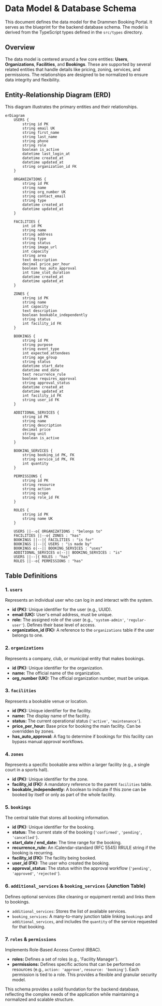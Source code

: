 # Data Model & Database Schema

This document defines the data model for the Drammen Booking Portal. It serves as the blueprint for the backend database schema. The model is derived from the TypeScript types defined in the `src/types` directory.

## Overview

The data model is centered around a few core entities: **Users**, **Organizations**, **Facilities**, and **Bookings**. These are supported by several related entities that handle details like pricing, zoning, services, and permissions. The relationships are designed to be normalized to ensure data integrity and flexibility.

## Entity-Relationship Diagram (ERD)

This diagram illustrates the primary entities and their relationships.

```mermaid
erDiagram
    USERS {
        string id PK
        string email UK
        string first_name
        string last_name
        string phone
        string role
        boolean is_active
        datetime last_login_at
        datetime created_at
        datetime updated_at
        string organization_id FK
    }

    ORGANIZATIONS {
        string id PK
        string name
        string org_number UK
        string contact_email
        string type
        datetime created_at
        datetime updated_at
    }

    FACILITIES {
        int id PK
        string name
        string address
        string type
        string status
        string image_url
        int capacity
        string area
        text description
        decimal price_per_hour
        boolean has_auto_approval
        int time_slot_duration
        datetime created_at
        datetime updated_at
    }

    ZONES {
        string id PK
        string name
        int capacity
        text description
        boolean bookable_independently
        string status
        int facility_id FK
    }
    
    BOOKINGS {
        string id PK
        string purpose
        string event_type
        int expected_attendees
        string age_group
        string status
        datetime start_date
        datetime end_date
        text recurrence_rule
        boolean requires_approval
        string approval_status
        datetime created_at
        datetime updated_at
        int facility_id FK
        string user_id FK
    }

    ADDITIONAL_SERVICES {
        string id PK
        string name
        string description
        decimal price
        string unit
        boolean is_active
    }
    
    BOOKING_SERVICES {
        string booking_id PK, FK
        string service_id PK, FK
        int quantity
    }
    
    PERMISSIONS {
        string id PK
        string resource
        string action
        string scope
        string role_id FK
    }
    
    ROLES {
        string id PK
        string name UK
    }

    USERS ||--o{ ORGANIZATIONS : "belongs to"
    FACILITIES ||--o{ ZONES : "has"
    BOOKINGS ||--|{ FACILITIES : "is for"
    BOOKINGS ||--|{ USERS : "is made by"
    BOOKINGS o|--|| BOOKING_SERVICES : "uses"
    ADDITIONAL_SERVICES o|--|| BOOKING_SERVICES : "is"
    USERS ||--|{ ROLES : "has"
    ROLES ||--o{ PERMISSIONS : "has"

```

## Table Definitions

### 1. `users`
Represents an individual user who can log in and interact with the system.

-   **id (PK):** Unique identifier for the user (e.g., UUID).
-   **email (UK):** User's email address, must be unique.
-   **role:** The assigned role of the user (e.g., `'system-admin'`, `'regular-user'`). Defines their base level of access.
-   **organization_id (FK):** A reference to the `organizations` table if the user belongs to one.

### 2. `organizations`
Represents a company, club, or municipal entity that makes bookings.

-   **id (PK):** Unique identifier for the organization.
-   **name:** The official name of the organization.
-   **org_number (UK):** The official organization number, must be unique.

### 3. `facilities`
Represents a bookable venue or location.

-   **id (PK):** Unique identifier for the facility.
-   **name:** The display name of the facility.
-   **status:** The current operational status (`'active'`, `'maintenance'`).
-   **price_per_hour:** Base price for booking the main facility. Can be overridden by zones.
-   **has_auto_approval:** A flag to determine if bookings for this facility can bypass manual approval workflows.

### 4. `zones`
Represents a specific bookable area within a larger facility (e.g., a single court in a sports hall).

-   **id (PK):** Unique identifier for the zone.
-   **facility_id (FK):** A mandatory reference to the parent `facilities` table.
-   **bookable_independently:** A boolean to indicate if this zone can be booked by itself or only as part of the whole facility.

### 5. `bookings`
The central table that stores all booking information.

-   **id (PK):** Unique identifier for the booking.
-   **status:** The current state of the booking (`'confirmed'`, `'pending'`, `'cancelled'`).
-   **start_date / end_date:** The time range for the booking.
-   **recurrence_rule:** An iCalendar-standard (RFC 5545) RRULE string if the booking is recurring.
-   **facility_id (FK):** The facility being booked.
-   **user_id (FK):** The user who created the booking.
-   **approval_status:** The status within the approval workflow (`'pending'`, `'approved'`, `'rejected'`).

### 6. `additional_services` & `booking_services` (Junction Table)
Defines optional services (like cleaning or equipment rental) and links them to bookings.

-   `additional_services`: Stores the list of available services.
-   `booking_services`: A many-to-many junction table linking `bookings` and `additional_services`, and includes the `quantity` of the service requested for that booking.

### 7. `roles` & `permissions`
Implements Role-Based Access Control (RBAC).

-   **roles:** Defines a set of roles (e.g., 'Facility Manager').
-   **permissions:** Defines specific actions that can be performed on resources (e.g., `action: 'approve'`, `resource: 'booking'`). Each permission is tied to a role. This provides a flexible and granular security model.

This schema provides a solid foundation for the backend database, reflecting the complex needs of the application while maintaining a normalized and scalable structure. 